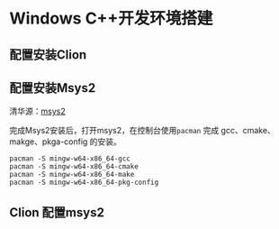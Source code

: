 # Windows C++开发环境搭建

## 配置安装Clion



## 配置安装Msys2

清华源：[msys2](https://mirrors.tuna.tsinghua.edu.cn/msys2/distrib/x86_64/)

完成Msys2安装后，打开msys2，在控制台使用`pacman` 完成 gcc、cmake、makge、pkga-config 的安装。

~~~shell
pacman -S mingw-w64-x86_64-gcc
pacman -S mingw-w64-x86_64-cmake
pacman -S mingw-w64-x86_64-make
pacman -S mingw-w64-x86_64-pkg-config
~~~



## Clion 配置msys2



